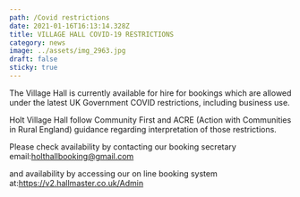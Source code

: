 ```yaml
---
path: /Covid restrictions
date: 2021-01-16T16:13:14.328Z
title: VILLAGE HALL COVID-19 RESTRICTIONS
category: news
image: ../assets/img_2963.jpg
draft: false
sticky: true
---
```


The Village Hall is currently available for hire for bookings which are allowed under the latest UK Government COVID restrictions, including business use.

Holt Village Hall follow Community First and ACRE (Action with Communities in Rural England) guidance regarding interpretation of those restrictions.

Please check availability by contacting our booking secretary email:holthallbooking@gmail.com

and availability by accessing our on line booking system at:<https://v2.hallmaster.co.uk/Admin>
